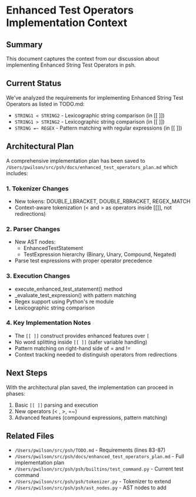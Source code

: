 # Enhanced Test Operators Implementation Context

## Summary

This document captures the context from our discussion about implementing Enhanced String Test Operators in psh.

## Current Status

We've analyzed the requirements for implementing Enhanced String Test Operators as listed in TODO.md:
- `STRING1 < STRING2` - Lexicographic string comparison (in [[ ]])
- `STRING1 > STRING2` - Lexicographic string comparison (in [[ ]])
- `STRING =~ REGEX` - Pattern matching with regular expressions (in [[ ]])

## Architectural Plan

A comprehensive implementation plan has been saved to `/Users/pwilson/src/psh/docs/enhanced_test_operators_plan.md` which includes:

### 1. Tokenizer Changes
- New tokens: DOUBLE_LBRACKET, DOUBLE_RBRACKET, REGEX_MATCH
- Context-aware tokenization (< and > as operators inside [[]], not redirections)

### 2. Parser Changes
- New AST nodes:
  - EnhancedTestStatement
  - TestExpression hierarchy (Binary, Unary, Compound, Negated)
- Parse test expressions with proper operator precedence

### 3. Execution Changes
- execute_enhanced_test_statement() method
- _evaluate_test_expression() with pattern matching
- Regex support using Python's re module
- Lexicographic string comparison

### 4. Key Implementation Notes
- The `[[ ]]` construct provides enhanced features over `[`
- No word splitting inside `[[ ]]` (safer variable handling)
- Pattern matching on right-hand side of = and !=
- Context tracking needed to distinguish operators from redirections

## Next Steps

With the architectural plan saved, the implementation can proceed in phases:
1. Basic `[[ ]]` parsing and execution
2. New operators (< , >, =~)
3. Advanced features (compound expressions, pattern matching)

## Related Files
- `/Users/pwilson/src/psh/TODO.md` - Requirements (lines 83-87)
- `/Users/pwilson/src/psh/docs/enhanced_test_operators_plan.md` - Full implementation plan
- `/Users/pwilson/src/psh/psh/builtins/test_command.py` - Current test command
- `/Users/pwilson/src/psh/psh/tokenizer.py` - Tokenizer to extend
- `/Users/pwilson/src/psh/psh/ast_nodes.py` - AST nodes to add